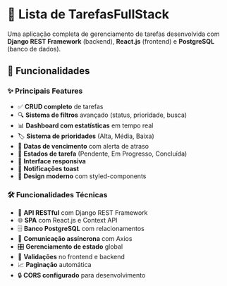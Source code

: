 # 📝 Lista de TarefasFullStack

Uma aplicação completa de gerenciamento de tarefas desenvolvida com **Django REST Framework** (backend), **React.js** (frontend) e **PostgreSQL** (banco de dados).

## 🚀 Funcionalidades

### ✨ Principais Features
- ✅ **CRUD completo** de tarefas
- 🔍 **Sistema de filtros** avançado (status, prioridade, busca)
- 📊 **Dashboard com estatísticas** em tempo real
- 🏷️ **Sistema de prioridades** (Alta, Média, Baixa)
- 📅 **Datas de vencimento** com alerta de atraso
- 🎯 **Estados de tarefa** (Pendente, Em Progresso, Concluída)
- 📱 **Interface responsiva**
- 🔔 **Notificações toast**
- 🎨 **Design moderno** com styled-components

### 🛠️ Funcionalidades Técnicas
- 🔄 **API RESTful** com Django REST Framework
- 🌐 **SPA** com React.js e Context API
- 🗄️ **Banco PostgreSQL** com relacionamentos
- 📡 **Comunicação assíncrona** com Axios
- 🎛️ **Gerenciamento de estado** global
- 🚦 **Validações** no frontend e backend
- 📈 **Paginação** automática
- 🔒 **CORS configurado** para desenvolvimento

